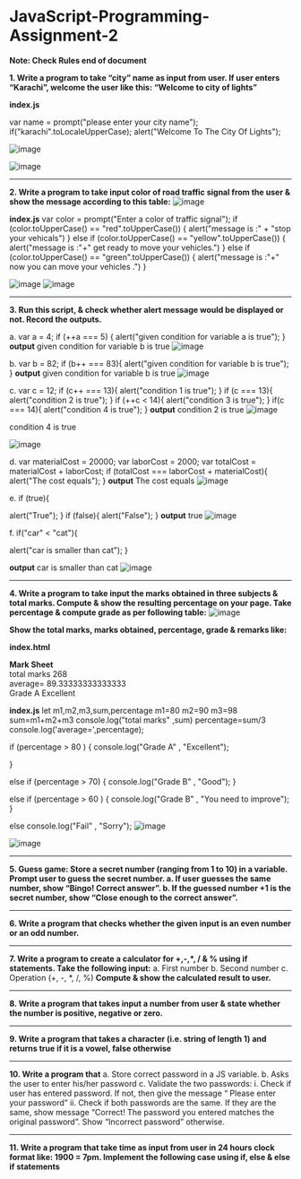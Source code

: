 # JavaScript-Programming-Assignment-2

**Note: Check Rules end of document**

**1. Write a program to take “city” name as input from user. If user enters
“Karachi”, welcome the user like this: “Welcome to city of lights”**

**index.js**

var name = prompt("please enter your city name");
if("karachi".toLocaleUpperCase);
alert("Welcome To The City Of Lights");

![image](https://github.com/AlizayAyesha/JavaScript-Programming-Assignment-2/assets/68489612/a285844a-98ee-4a1a-91de-dc3fad18dbbe)

![image](https://github.com/AlizayAyesha/JavaScript-Programming-Assignment-2/assets/68489612/cfa80d70-2534-4c34-bb2e-ed0cf580ce89)

-----------------------------------------------------------------------------------

**2. Write a program to take input color of road traffic signal from the user
& show the message according to this table:**
![image](https://github.com/AlizayAyesha/JavaScript-Programming-Assignment-2/assets/68489612/82d2856d-2415-4a2a-9a7d-15e1f2a110a1)

**index.js**
var color = prompt("Enter a color of traffic signal");
if (color.toUpperCase() == "red".toUpperCase())
{
    alert("message is :" + "stop your vehicals")
}
else if (color.toUpperCase() == "yellow".toUpperCase()) 
{ alert("message is :"+" get ready to move your vehicles.") } 
else if (color.toUpperCase() == "green".toUpperCase())
 { alert("message is :"+" now you can move your vehicles .") }

 ![image](https://github.com/AlizayAyesha/JavaScript-Programming-Assignment-2/assets/68489612/bdf4da16-6afc-4b25-bccc-56f703db4b93)
![image](https://github.com/AlizayAyesha/JavaScript-Programming-Assignment-2/assets/68489612/8d61eb56-be8b-4dba-90d4-135751eb7829)

-----------------------------------------------------------------------------------

**3. Run this script, & check whether alert message would be displayed or
not. Record the outputs.**

a. var a = 4;
if (++a === 5) {
alert("given condition for variable a is true");
}
**output**
given condition for variable b is true
![image](https://github.com/AlizayAyesha/JavaScript-Programming-Assignment-2/assets/68489612/94717e16-2ccb-4fe1-90da-44d2f5459342)


b. var b = 82;
if (b++ === 83){
alert("given condition for variable b is true");
}
**output**
given condition for variable b is true
![image](https://github.com/AlizayAyesha/JavaScript-Programming-Assignment-2/assets/68489612/6753d908-64f7-438b-bcc5-df14c42abf8b)


c. var c = 12;
if (c++ === 13){
alert("condition 1 is true");
}
if (c === 13){
alert("condition 2 is true");
}
if (++c < 14){
alert("condition 3 is true");
}
if(c === 14){
alert("condition 4 is true");
}
**output**
condition 2 is true
![image](https://github.com/AlizayAyesha/JavaScript-Programming-Assignment-2/assets/68489612/97bbfc9d-b250-4b17-9357-d43abea39e8f)

condition 4 is true

![image](https://github.com/AlizayAyesha/JavaScript-Programming-Assignment-2/assets/68489612/28dae160-c3d4-45b2-920e-d29f45ff08b9)


d. var materialCost = 20000;
var laborCost = 2000;
var totalCost = materialCost + laborCost;
if (totalCost === laborCost + materialCost){
alert("The cost equals");
}
**output**
The cost equals
![image](https://github.com/AlizayAyesha/JavaScript-Programming-Assignment-2/assets/68489612/a191bd39-63b4-4733-bf3c-8bf8e4a0bbbc)

e. if (true){

alert("True");
}
if (false){
alert("False");
}
**output**
true
![image](https://github.com/AlizayAyesha/JavaScript-Programming-Assignment-2/assets/68489612/0d272a69-07fc-453d-b410-0896d40c2174)


f. if("car" < "cat"){

alert("car is smaller than cat");
}

**output**
car is smaller than cat
![image](https://github.com/AlizayAyesha/JavaScript-Programming-Assignment-2/assets/68489612/666c646b-e84b-44d3-84a7-5b477ecb4074)



-----------------------------------------------------------------------------------

**4. Write a program to take input the marks obtained in three subjects &
total marks. Compute & show the resulting percentage on your page.
Take percentage & compute grade as per following table:**
![image](https://github.com/AlizayAyesha/JavaScript-Programming-Assignment-2/assets/68489612/330dfc56-b762-41f3-9280-041d108d3bf4)

**Show the total marks, marks obtained, percentage, grade & remarks
like:**

**index.html**
<html>
    <head>
        <body>
            <title>Js sample</title> <script src=" index.js"></script>
            <h>
<b> Mark Sheet</b>
            </h> <br>
            total marks 268 <br>
average= 89.33333333333333<br>
 Grade A Excellent
        </body>
    </head>
</html>

**index.js**
let m1,m2,m3,sum,percentage
m1=80
m2=90
m3=98
sum=m1+m2+m3
console.log("total marks" ,sum)
percentage=sum/3
console.log('average=',percentage);

if (percentage > 80 ) {
    console.log("Grade A" , "Excellent");

}

else if (percentage > 70) {
    console.log("Grade B" , "Good");
}

else if (percentage > 60 ) {
    console.log("Grade B" , "You need to improve");
}

else
console.log("Fail" , "Sorry");
![image](https://github.com/AlizayAyesha/JavaScript-Programming-Assignment-2/assets/68489612/b800477c-ee44-4074-8b78-88c6bb06bb8b)

![image](https://github.com/AlizayAyesha/JavaScript-Programming-Assignment-2/assets/68489612/2878ba66-5615-497b-9980-0a5f7cbb193d)

-----------------------------------------------------------------------------------

**5. Guess game:
Store a secret number (ranging from 1 to 10) in a variable. Prompt
user to guess the secret number.
a. If user guesses the same number, show “Bingo! Correct
answer”.
b. If the guessed number +1 is the secret number, show “Close
enough to the correct answer”.**

-----------------------------------------------------------------------------------

**6. Write a program that checks whether the given input is an even
number or an odd number.**

-----------------------------------------------------------------------------------

**7. Write a program to create a calculator for +,-,*, / & % using if
statements. Take the following input:**
a. First number
b. Second number
c. Operation (+, -, *, /, %)
**Compute & show the calculated result to user.**

-----------------------------------------------------------------------------------

**8. Write a program that takes input a number from user & state whether
the number is positive, negative or zero.**

-----------------------------------------------------------------------------------

**9. Write a program that takes a character (i.e. string of length 1) and
returns true if it is a vowel, false otherwise**

-----------------------------------------------------------------------------------

**10. Write a program that**
a. Store correct password in a JS variable.
b. Asks the user to enter his/her password
c. Validate the two passwords:
i. Check if user has entered password. If not, then give the
message “ Please enter your password”
ii. Check if both passwords are the same. If they are the
same, show message “Correct! The password you
entered matches the original password”. Show “Incorrect
password” otherwise.

-----------------------------------------------------------------------------------

**11. Write a program that take time as input from user in 24 hours clock
format like: 1900 = 7pm. Implement the following case using if, else &
else if statements**



